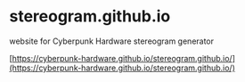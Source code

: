 # stereogram.github.io
website for Cyberpunk Hardware stereogram generator

[https://cyberpunk-hardware.github.io/stereogram.github.io/](https://cyberpunk-hardware.github.io/stereogram.github.io/)

